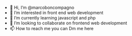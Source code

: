- 👋 Hi, I’m @marcoboncompagno
- 👀 I’m interested in front end web development
- 🌱 I’m currently learning javascript and php
- 💞️ I’m looking to collaborate on frontend web development
- 📫 How to reach me you can Dm me here

<!---
marcoboncompagno/marcoboncompagno is a ✨ special ✨ repository because its `README.md` (this file) appears on your GitHub profile.
You can click the Preview link to take a look at your changes.
--->
